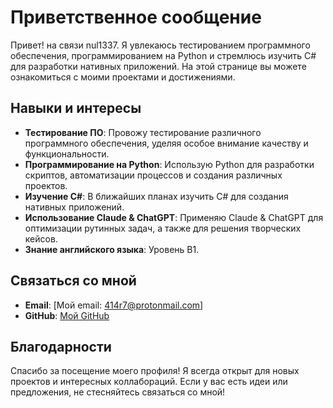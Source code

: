 # Приветственное сообщение

Привет! на связи nul1337. Я увлекаюсь тестированием программного обеспечения, программированием на Python и стремлюсь изучить C# для разработки нативных приложений. На этой странице вы можете ознакомиться с моими проектами и достижениями.

## Навыки и интересы

- **Тестирование ПО**: Провожу тестирование различного программного обеспечения, уделяя особое внимание качеству и функциональности.
- **Программирование на Python**: Использую Python для разработки скриптов, автоматизации процессов и создания различных проектов.
- **Изучение C#**: В ближайших планах изучить C# для создания нативных приложений.
- **Использование Claude & ChatGPT**: Применяю Claude & ChatGPT для оптимизации рутинных задач, а также для решения творческих кейсов.
- **Знание английского языка**: Уровень B1.


## Связаться со мной

- **Email**: [Мой email: 414r7@protonmail.com]
- **GitHub**: [Мой GitHub](https://github.com/killerbe?tab=repositories)

## Благодарности

Спасибо за посещение моего профиля! Я всегда открыт для новых проектов и интересных коллабораций. Если у вас есть идеи или предложения, не стесняйтесь связаться со мной!
